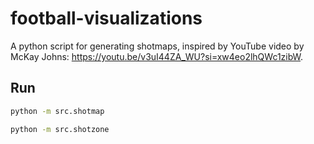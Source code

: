 # football-visualizations

A python script for generating shotmaps, inspired by YouTube video by McKay Johns: https://youtu.be/v3uI44ZA_WU?si=xw4eo2lhQWc1zibW.

## Run

```bash
python -m src.shotmap
```

```bash
python -m src.shotzone
```
